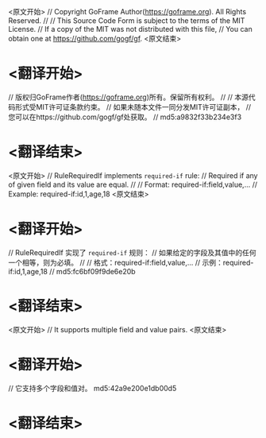 
<原文开始>
// Copyright GoFrame Author(https://goframe.org). All Rights Reserved.
//
// This Source Code Form is subject to the terms of the MIT License.
// If a copy of the MIT was not distributed with this file,
// You can obtain one at https://github.com/gogf/gf.
<原文结束>

# <翻译开始>
// 版权归GoFrame作者(https://goframe.org)所有。保留所有权利。
//
// 本源代码形式受MIT许可证条款约束。
// 如果未随本文件一同分发MIT许可证副本，
// 您可以在https://github.com/gogf/gf处获取。
// md5:a9832f33b234e3f3
# <翻译结束>


<原文开始>
// RuleRequiredIf implements `required-if` rule:
// Required if any of given field and its value are equal.
//
// Format:  required-if:field,value,...
// Example: required-if:id,1,age,18
<原文结束>

# <翻译开始>
// RuleRequiredIf 实现了 `required-if` 规则：
// 如果给定的字段及其值中的任何一个相等，则为必填。
//
// 格式：required-if:field,value,...
// 示例：required-if:id,1,age,18
// md5:fc6bf09f9de6e20b
# <翻译结束>


<原文开始>
// It supports multiple field and value pairs.
<原文结束>

# <翻译开始>
// 它支持多个字段和值对。 md5:42a9e200e1db00d5
# <翻译结束>

